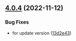 ## [4.0.4](https://github.com/nontangent/ng-atomic/compare/v4.0.3...v4.0.4) (2022-11-12)


### Bug Fixes

* for update version ([13d2e43](https://github.com/nontangent/ng-atomic/commit/13d2e43497ec17c35efa7c1baffc041aef438b05))

